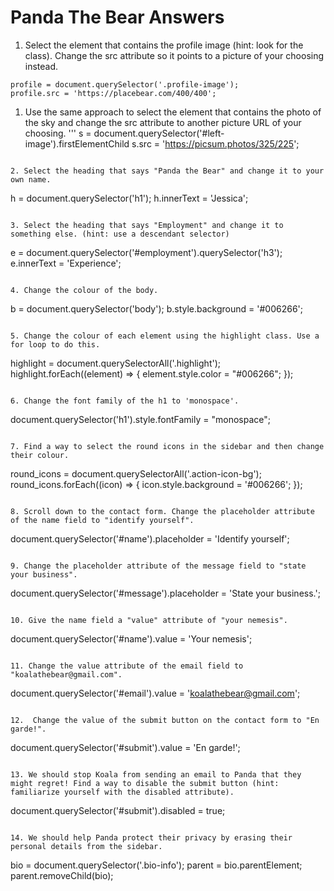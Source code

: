 # Panda The Bear Answers

1. Select the element that contains the profile image (hint: look for the class). Change the src attribute so it points to a picture of your choosing instead.
```
profile = document.querySelector('.profile-image');
profile.src = 'https://placebear.com/400/400';
```
  1. Use the same approach to select the element that contains the photo of the sky and change the src attribute to another picture URL of your choosing.
  '''
  s = document.querySelector('#left-image').firstElementChild
  s.src = 'https://picsum.photos/325/225';
  ```

2. Select the heading that says "Panda the Bear" and change it to your own name.
```
h = document.querySelector('h1');
h.innerText = 'Jessica';
```

3. Select the heading that says "Employment" and change it to something else. (hint: use a descendant selector)
```
e = document.querySelector('#employment').querySelector('h3');
e.innerText = 'Experience';
```

4. Change the colour of the body.
```
b = document.querySelector('body');
b.style.background = '#006266';
```

5. Change the colour of each element using the highlight class. Use a for loop to do this.
```
highlight = document.querySelectorAll('.highlight');
highlight.forEach((element) => {
    element.style.color = "#006266";
});
```

6. Change the font family of the h1 to 'monospace'.
```
document.querySelector('h1').style.fontFamily = "monospace";
```

7. Find a way to select the round icons in the sidebar and then change their colour.
```
round_icons = document.querySelectorAll('.action-icon-bg');
round_icons.forEach((icon) => {
    icon.style.background = '#006266';
});
```

8. Scroll down to the contact form. Change the placeholder attribute of the name field to "identify yourself".
```
document.querySelector('#name').placeholder = 'Identify yourself';
```

9. Change the placeholder attribute of the message field to "state your business".
```
document.querySelector('#message').placeholder = 'State your business.';
```

10. Give the name field a "value" attribute of "your nemesis".
```
document.querySelector('#name').value = 'Your nemesis';
```

11. Change the value attribute of the email field to "koalathebear@gmail.com".
```
document.querySelector('#email').value = 'koalathebear@gmail.com';
```

12.  Change the value of the submit button on the contact form to "En garde!".
```
document.querySelector('#submit').value = 'En garde!';
```

13. We should stop Koala from sending an email to Panda that they might regret! Find a way to disable the submit button (hint: familiarize yourself with the disabled attribute).
```
document.querySelector('#submit').disabled = true;
```

14. We should help Panda protect their privacy by erasing their personal details from the sidebar.
```
bio = document.querySelector('.bio-info');
parent = bio.parentElement;
parent.removeChild(bio);
```